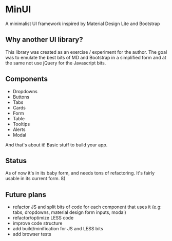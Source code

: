 # MinUI 

A minimalist UI framework inspired by Material Design Lite and Bootstrap

## Why another UI library?

This library was created as an exercise / experiment for the author. The goal was to emulate the best bits of MD and Bootstrap in a simplified form and at the same not use jQuery for the Javascript bits.

## Components

- Dropdowns
- Buttons
- Tabs
- Cards
- Form
- Table
- Tooltips
- Alerts
- Modal

And that's about it! Basic stuff to build your app.

## Status

As of now it's in its baby form, and needs tons of refactoring. It's fairly usable in its current form. 8)

## Future plans

- refactor JS and split bits of code for each component that uses it (e.g: tabs, dropdowns, material design form inputs, modal)
- refactor/optimize LESS code
- improve code structure
- add build/minification for JS and LESS bits
- add browser tests


